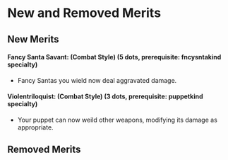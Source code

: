# New and Removed Merits

## New Merits
#### Fancy Santa Savant: (Combat Style) (5 dots, prerequisite: fncysntakind specialty)
 - Fancy Santas you wield now deal aggravated damage.  
#### Violentriloquist: (Combat Style) (3 dots, prerequisite: puppetkind specialty)
 - Your puppet can now weild other weapons, modifying its damage as appropriate.
## Removed Merits
